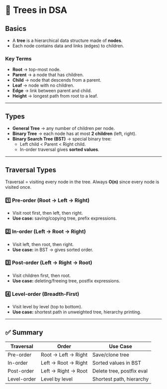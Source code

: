 # 🌳 Trees in DSA

## Basics
- A **tree** is a hierarchical data structure made of **nodes**.
- Each node contains data and links (edges) to children.

### Key Terms
- **Root** → top-most node.
- **Parent** → a node that has children.
- **Child** → node that descends from a parent.
- **Leaf** → node with no children.
- **Edge** → link between parent and child.
- **Height** → longest path from root to a leaf.

---

## Types
- **General Tree** → any number of children per node.
- **Binary Tree** → each node has at most **2 children** (left, right).
- **Binary Search Tree (BST)** → special binary tree:
  - Left child < Parent < Right child.
  - In-order traversal gives **sorted values**.

---

## Traversal Types
Traversal = visiting every node in the tree. Always **O(n)** since every node is visited once.

### 1️⃣ Pre-order (Root → Left → Right)
- Visit root first, then left, then right.
- **Use case:** saving/copying tree, prefix expressions.

### 2️⃣ In-order (Left → Root → Right)
- Visit left, then root, then right.
- **Use case:** in BST → gives sorted order.

### 3️⃣ Post-order (Left → Right → Root)
- Visit children first, then root.
- **Use case:** deleting/freeing tree, postfix expressions.

### 4️⃣ Level-order (Breadth-First)
- Visit level by level (top to bottom).
- **Use case:** shortest path in unweighted tree, hierarchy printing.

---

## ✅ Summary
| Traversal | Order | Use Case |
|-----------|-------|----------|
| Pre-order | Root → Left → Right | Save/clone tree |
| In-order  | Left → Root → Right | Sorted values in BST |
| Post-order| Left → Right → Root | Delete tree, postfix eval |
| Level-order | Level by level | Shortest path, hierarchy |